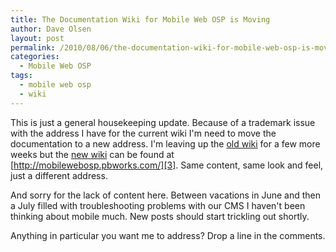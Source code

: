 ```yaml
---
title: The Documentation Wiki for Mobile Web OSP is Moving
author: Dave Olsen
layout: post
permalink: /2010/08/06/the-documentation-wiki-for-mobile-web-osp-is-moving
categories:
  - Mobile Web OSP
tags:
  - mobile web osp
  - wiki
---
```

This is just a general housekeeping update. Because of a trademark issue with the address I have for the current wiki I'm need to move the documentation to a new address. I'm leaving up the [old wiki][1] for a few more weeks but the [new wiki][2] can be found at [http://mobilewebosp.pbworks.com/][3]. Same content, same look and feel, just a different address.

And sorry for the lack of content here. Between vacations in June and then a July filled with troubleshooting problems with our CMS I haven't been thinking about mobile much. New posts should start trickling out shortly.

Anything in particular you want me to address? Drop a line in the comments.

 [1]: http://mobiweb.pbworks.com/
 [2]: http://mobilewebosp.pbworks.com/
 [3]: http://mobilewebosp.pbworks.com